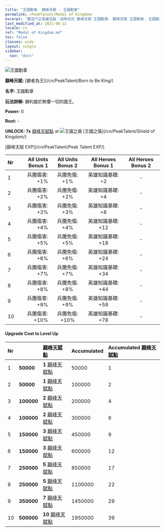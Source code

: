 ```yaml
---
title: "王國勳章. 巔峰天賦 - 王國勳章"
permalink: /PeakTalent/Medal of Kingdom/
excerpt: "魔法门之英雄无敌：战争纪元 巔峰天賦 王國勳章. 巔峰天賦 王國勳章. 王國勳章"
last_modified_at: 2021-06-22
locale: cn
ref: "Medal of Kingdom.md"
toc: false
classes: wide
layout: single
sidebar:
  nav: "docs"
---
```


  ![王國勳章](/images/pt/talent_4403.png)

  **巔峰天賦:** [勝者為王](/cn/PeakTalent/Born to Be King/)

  **名字:** 王國勳章

  **玩法詳解:** 勝利屬於無懼一切的國王。

  **Power:** 0

  **Root:** -

  **UNLOCK: 7x** [巔峰天賦點](/cn/Items/con_934/) at ![王國之盾](/images/pt/talent_4402.png) [王國之盾](/cn/PeakTalent/Shield of Kingdom/)

  [巔峰天賦 EXP](/cn/PeakTalent/Peak Talent EXP/)

  | Nr | All Units Bonus 1 | All Units Bonus 2 | All Heroes Bonus 1 | All Heroes Bonus 2 |
  |:---|--------------:|:-------------:|:-------------:|:-------------:|
  | 1 | 兵團傷害: +1% | 兵團免傷: +1% | 英雄知識基礎: +2 | - |
  | 2 | 兵團傷害: +2% | 兵團免傷: +2% | 英雄知識基礎: +4 | - |
  | 3 | 兵團傷害: +3% | 兵團免傷: +3% | 英雄知識基礎: +8 | - |
  | 4 | 兵團傷害: +4% | 兵團免傷: +4% | 英雄知識基礎: +12 | - |
  | 5 | 兵團傷害: +5% | 兵團免傷: +5% | 英雄知識基礎: +18 | - |
  | 6 | 兵團傷害: +6% | 兵團免傷: +6% | 英雄知識基礎: +24 | - |
  | 7 | 兵團傷害: +7% | 兵團免傷: +7% | 英雄知識基礎: +34 | - |
  | 8 | 兵團傷害: +8% | 兵團免傷: +8% | 英雄知識基礎: +44 | - |
  | 9 | 兵團傷害: +9% | 兵團免傷: +9% | 英雄知識基礎: +58 | - |
  | 10 | 兵團傷害: +10% | 兵團免傷: +10% | 英雄知識基礎: +78 | - |


#### Upgrade Cost to Level Up

  | Nr | <i class="fas fa-coins"/> | [巔峰天賦點](/cn/Items/con_934/) | Accumulated <i class="fas fa-coins"/> | Accumulated [巔峰天賦點](/cn/Items/con_934/) |
  |:---|:--------------|:-------------|:-------------|:-------------|
  | 1 | **50000** | **1** [巔峰天賦點](/cn/Items/con_934/) | 50000 | 1 |
  | 2 | **50000** | **1** [巔峰天賦點](/cn/Items/con_934/) | 100000 | 2 |
  | 3 | **100000** | **2** [巔峰天賦點](/cn/Items/con_934/) | 200000 | 4 |
  | 4 | **100000** | **2** [巔峰天賦點](/cn/Items/con_934/) | 300000 | 6 |
  | 5 | **150000** | **3** [巔峰天賦點](/cn/Items/con_934/) | 450000 | 9 |
  | 6 | **150000** | **3** [巔峰天賦點](/cn/Items/con_934/) | 600000 | 12 |
  | 7 | **250000** | **5** [巔峰天賦點](/cn/Items/con_934/) | 850000 | 17 |
  | 8 | **250000** | **5** [巔峰天賦點](/cn/Items/con_934/) | 1100000 | 22 |
  | 9 | **350000** | **7** [巔峰天賦點](/cn/Items/con_934/) | 1450000 | 29 |
  | 10 | **500000** | **10** [巔峰天賦點](/cn/Items/con_934/) | 1950000 | 39 |
